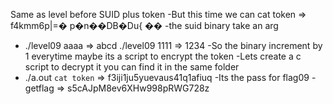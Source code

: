 Same as level before SUID plus token
-But this time we can  cat token => f4kmm6p|=� p�n��DB�Du{ ��
-the suid binary take an arg
- ./level09 aaaa => abcd
  ./level09 1111 => 1234
-So the binary increment by 1 everytime maybe its a script to encrypt the token -Lets create a c script to decrypt it you can find it in the same folder
- ./a.out `cat token` => f3iji1ju5yuevaus41q1afiuq
-Its the pass for flag09
-getflag => s5cAJpM8ev6XHw998pRWG728z
